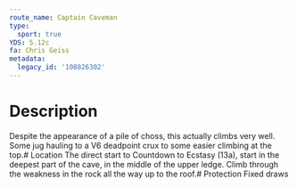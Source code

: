 ```yaml
---
route_name: Captain Caveman
type:
  sport: true
YDS: 5.12c
fa: Chris Geiss
metadata:
  legacy_id: '108826302'
---
```

# Description
Despite the appearance of a pile of choss, this actually climbs very well. Some jug hauling to a V6 deadpoint crux to some easier climbing at the top.# Location
The direct start to Countdown to Ecstasy (13a), start in the deepest part of the cave, in the middle of the upper ledge. Climb through the weakness in the rock all the way up to the roof.# Protection
Fixed draws